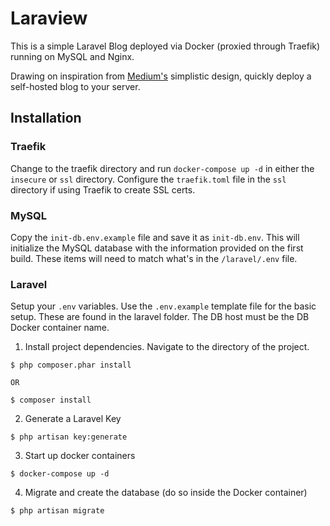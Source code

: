 # Laraview
This is a simple Laravel Blog deployed via Docker (proxied through Traefik) running on MySQL and Nginx. 

Drawing on inspiration from [Medium's](medium.com) simplistic design, quickly deploy a self-hosted blog to your server. 

## Installation

### Traefik
Change to the traefik directory and run `docker-compose up -d` in either the `insecure` or `ssl` directory. Configure the `traefik.toml` file in the `ssl` directory if using Traefik to create SSL certs.

### MySQL
Copy the `init-db.env.example` file and save it as `init-db.env`. This will initialize the MySQL database with the information provided on the first build. These items will need to match what's in the `/laravel/.env` file.

### Laravel
Setup your `.env` variables. Use the `.env.example` template file for the basic setup. These are found in the laravel folder. The DB host must be the DB Docker container name.

1) Install project dependencies. Navigate to the directory of the project.

```
$ php composer.phar install

OR

$ composer install
```

2) Generate a Laravel Key
```
$ php artisan key:generate
```

3) Start up docker containers
```
$ docker-compose up -d
```

4) Migrate and create the database (do so inside the Docker container)
```
$ php artisan migrate
```

